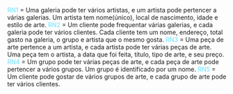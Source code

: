<span style="color:#66e0ff">RN1</span> = Uma galeria pode ter vários artistas, e um artista pode pertencer a várias galerias. Um artista tem nome(único), local de nascimento, idade e estilo de arte.
<span style="color:#66e0ff">RN2</span> = Um cliente pode frequentar várias galerias, e cada galeria pode ter vários clientes. Cada cliente tem um nome, endereço, total gasto na galeria, o grupo e artista que o mesmo gosta.
<span style="color:#66e0ff">RN3 </span> = Uma peça de arte pertence a um artista, e cada artista pode ter várias peças de arte. Uma peça tem o artista, a data que foi feita, título, tipo de arte, e seu preço.
<span style="color:#66e0ff">RN4</span> = Um grupo pode ter várias peças de arte, e cada peça de arte pode pertencer a vários grupos. Um grupo é identificado por um nome.
<span style="color:#66e0ff">RN5</span> = Um cliente pode gostar de vários grupos de arte, e cada grupo de arte pode ter vários clientes.

